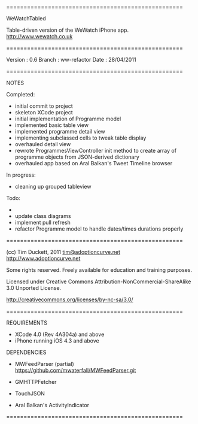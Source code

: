 ===================================================

WeWatchTabled

Table-driven version of the WeWatch iPhone app.
http://www.wewatch.co.uk

===================================================

Version :   0.6
Branch  :   ww-refactor
Date    :   28/04/2011

===================================================

NOTES

Completed:

- initial commit to project
- skeleton XCode project
- initial implementation of Programme model
- implemented basic table view
- implemented programme detail view
- implementing subclassed cells to tweak table display
- overhauled detail view
- rewrote ProgrammesViewController init method to create array of programme objects from JSON-derived dictionary
- overhauled app based on Aral Balkan's Tweet Timeline browser

In progress:

- cleaning up grouped tableview

Todo:

- 
- update class diagrams
- implement pull refresh
- refactor Programme model to handle dates/times
  durations properly

===================================================

(cc) Tim Duckett, 2011
tim@adoptioncurve.net
http://www.adoptioncurve.net

Some rights reserved.  Freely available for
education and training purposes.

Licensed under Creative Commons
Attribution-NonCommercial-ShareAlike 3.0
Unported License.

http://creativecommons.org/licenses/by-nc-sa/3.0/

===================================================

REQUIREMENTS

- XCode 4.0 (Rev 4A304a) and above
- iPhone running iOS 4.3 and above

DEPENDENCIES

- MWFeedParser (partial)
https://github.com/mwaterfall/MWFeedParser.git

- GMHTTPFetcher

- TouchJSON

- Aral Balkan's ActivityIndicator

===================================================